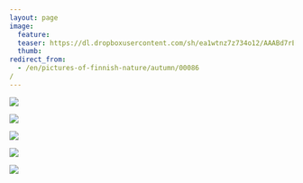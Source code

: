 ```yaml
---
layout: page
image:
  feature:
  teaser: https://dl.dropboxusercontent.com/sh/ea1wtnz7z734o12/AAABd7rE7sFyIAx6gC34JmoJa/luontokuvat/syksy/3/DS38977-245px.jpg
  thumb:
redirect_from:
  - /en/pictures-of-finnish-nature/autumn/00086/
---
```


[![](https://dl.dropboxusercontent.com/sh/ea1wtnz7z734o12/AABmwEupsYSKH9NIapOv0f9ta/luontokuvat/syksy/3/DS38977-800px.jpg)](https://dl.dropboxusercontent.com/sh/ea1wtnz7z734o12/AADIle0oWzLw2XrhzH424FvRa/luontokuvat/syksy/3/DS38977.jpg)

[![](https://dl.dropboxusercontent.com/sh/ea1wtnz7z734o12/AABNCryGMHXSE64RFuU1vs61a/luontokuvat/syksy/3/DS38978-800px.jpg)](https://dl.dropboxusercontent.com/sh/ea1wtnz7z734o12/AADgobs6gkyPKg5MwP4Uq_7ja/luontokuvat/syksy/3/DS38978.jpg)

[![](https://dl.dropboxusercontent.com/sh/ea1wtnz7z734o12/AAApLJRvlf4GYO4qdeupIbxea/luontokuvat/syksy/3/DS38986-800px.jpg)](https://dl.dropboxusercontent.com/sh/ea1wtnz7z734o12/AAAUE0YMqfVYJ1UeoZzI95c-a/luontokuvat/syksy/3/DS38986.jpg)

[![](https://dl.dropboxusercontent.com/sh/ea1wtnz7z734o12/AAB9KRhldIjQBIKvWp4XbsKga/luontokuvat/syksy/3/DS38989-800px.jpg)](https://dl.dropboxusercontent.com/sh/ea1wtnz7z734o12/AABE1LMFzmLfzCTqefVuWY_da/luontokuvat/syksy/3/DS38989.jpg)

[![](https://dl.dropboxusercontent.com/sh/ea1wtnz7z734o12/AADTaBizB_c2jHRXAI8qa6r-a/luontokuvat/syksy/3/DS38985-800px.jpg)](https://dl.dropboxusercontent.com/sh/ea1wtnz7z734o12/AADS0ZTpo7gn-4PI6jiKQ4Coa/luontokuvat/syksy/3/DS38985.jpg)
